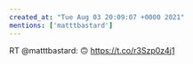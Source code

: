 ```yaml
---
created_at: "Tue Aug 03 20:09:07 +0000 2021"
mentions: ['matttbastard']
---
```


RT @matttbastard: 🙃 https://t.co/r3Szp0z4j1